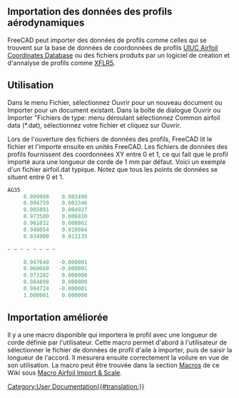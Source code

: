

## Importation des données des profils aérodynamiques 

FreeCAD peut importer des données de profils comme celles qui se trouvent sur la base de données de coordonnées de profils [UIUC Airfoil Coordinates Database](http://m-selig.ae.illinois.edu/ads/coord_database.html) ou des fichiers produits par un logiciel de création et d\'annalyse de profils comme [XFLR5](http://www.xflr5.com/xflr5.htm).

## Utilisation

Dans le menu Fichier, sélectionnez Ouvrir pour un nouveau document ou Importer pour un document existant. Dans la boîte de dialogue Ouvrir ou Importer \"Fichiers de type: menu déroulant sélectionnez Common airfoil data (\*.dat), sélectionnez votre fichier et cliquez sur Ouvrir.

Lors de l\'ouverture des fichiers de données des profils, FreeCAD lit le fichier et l\'importe ensuite en unités FreeCAD. Les fichiers de données des profils fournissent des coordonnées XY entre 0 et 1, ce qui fait que le profil importé aura une longueur de corde de 1 mm par défaut. Voici un exemple d\'un fichier airfoil.dat typique. Notez que tous les points de données se situent entre 0 et 1. 
```python
AG35
     0.999998    0.002490
     0.994759    0.003346
     0.985091    0.004927
     0.973580    0.006810
     0.961032    0.008862
     0.948054    0.010984
     0.934900    0.013135

~ ~ ~ ~ ~ ~ ~ ~

     0.947640   -0.000001
     0.960660   -0.000001
     0.973282    0.000000
     0.984898    0.000000
     0.994724   -0.000001
     1.000001    0.000000
```

## Importation améliorée 

Il y a une macro disponible qui importera le profil avec une longueur de corde définie par l\'utilisateur. Cette macro permet d\'abord à l\'utilisateur de sélectionner le fichier de données de profil d\'aile à importer, puis de saisir la longueur de l\'accord. Il mesurera ensuite correctement la voilure en vue de son utilisation. La macro peut être trouvée dans la section [Macros](Macros_recipes/fr.md) de ce Wiki sous [Macro Airfoil Import & Scale](Macro_Airfoil_Import_&_Scale/fr.md).




[Category:User Documentation{{\#translation:}}](Category:User_Documentation.md)

